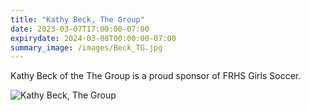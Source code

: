 ```yaml
---
title: "Kathy Beck, The Group"
date: 2023-03-07T17:00:00-07:00
expirydate: 2024-03-08T00:00:00-07:00
summary_image: /images/Beck_TG.jpg
---
```


<!--more-->

Kathy Beck of the The Group is a proud sponsor of FRHS Girls Soccer.

![Kathy Beck, The Group](/images/Beck_TG.jpg)
